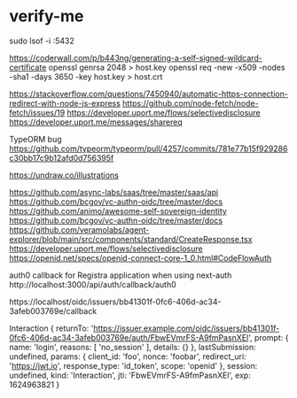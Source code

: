 # verify-me

sudo lsof -i :5432

https://coderwall.com/p/b443ng/generating-a-self-signed-wildcard-certificate
openssl genrsa 2048 > host.key
openssl req -new -x509 -nodes -sha1 -days 3650 -key host.key > host.crt

https://stackoverflow.com/questions/7450940/automatic-https-connection-redirect-with-node-js-express
https://github.com/node-fetch/node-fetch/issues/19
https://developer.uport.me/flows/selectivedisclosure
https://developer.uport.me/messages/sharereq

TypeORM bug
https://github.com/typeorm/typeorm/pull/4257/commits/781e77b15f929286c30bb17c9b12afd0d756395f

https://undraw.co/illustrations

https://github.com/async-labs/saas/tree/master/saas/api
https://github.com/bcgov/vc-authn-oidc/tree/master/docs
https://github.com/animo/awesome-self-sovereign-identity
https://github.com/bcgov/vc-authn-oidc/tree/master/docs
https://github.com/veramolabs/agent-explorer/blob/main/src/components/standard/CreateResponse.tsx
https://developer.uport.me/flows/selectivedisclosure
https://openid.net/specs/openid-connect-core-1_0.html#CodeFlowAuth

auth0 callback for Registra application when using next-auth
http://localhost:3000/api/auth/callback/auth0

https://localhost/oidc/issuers/bb41301f-0fc6-406d-ac34-3afeb003769e/callback

Interaction {
returnTo: 'https://issuer.example.com/oidc/issuers/bb41301f-0fc6-406d-ac34-3afeb003769e/auth/FbwEVmrFS-A9fmPasnXEl',
prompt: { name: 'login', reasons: [ 'no_session' ], details: {} },
lastSubmission: undefined,
params: {
client_id: 'foo',
nonce: 'foobar',
redirect_uri: 'https://jwt.io',
response_type: 'id_token',
scope: 'openid'
},
session: undefined,
kind: 'Interaction',
jti: 'FbwEVmrFS-A9fmPasnXEl',
exp: 1624963821
}
